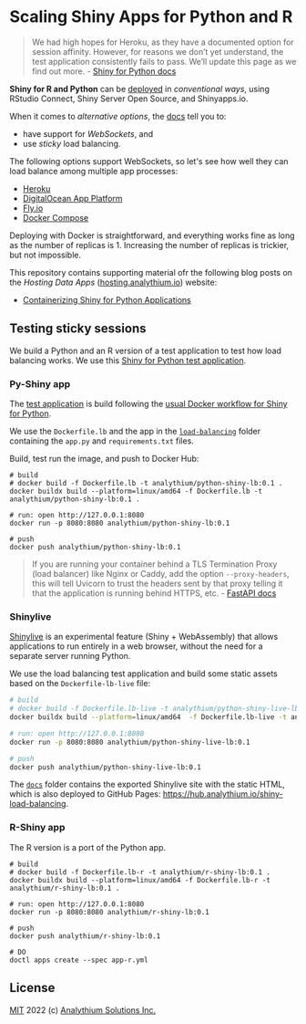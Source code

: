 # Scaling Shiny Apps for Python and R

> We had high hopes for Heroku, as they have a documented option for session affinity. However, for reasons we don’t yet understand, the test application consistently fails to pass. We’ll update this page as we find out more. - [Shiny for Python docs](https://shiny.rstudio.com/py/docs/deploy.html#heroku)

**Shiny for R and Python** can be [deployed](https://shiny.rstudio.com/py/docs/deploy.html) in _conventional ways_, using RStudio Connect, Shiny Server Open Source, and Shinyapps.io.

When it comes to _alternative options_, the [docs](https://shiny.rstudio.com/py/docs/deploy.html#other-hosting-options) tell you to:

- have support for _WebSockets_, and
- use _sticky_ load balancing.

The following options support WebSockets, so let's see how well they can load balance among multiple app processes:

- [Heroku](./01-heroku.md)
- [DigitalOcean App Platform](./02-do-app-platform.md)
- [Fly.io](./03-fly.md)
- [Docker Compose](./04-docker-compose.md)

Deploying with Docker is straightforward, and everything works fine as long as the number of replicas is 1. Increasing the number of replicas is trickier, but not impossible.

This repository contains supporting material ofr the following blog posts on the _Hosting Data Apps_ ([hosting.analythium.io](https://hosting.analythium.io/)) website:

- [Containerizing Shiny for Python Applications](https://hosting.analythium.io/)

## Testing sticky sessions

We build a Python and an R version of a test application to test how load balancing works. We use this [Shiny for Python test application](https://github.com/rstudio/py-shiny/blob/7ba8f90a44ee25f41aa8c258eceeba6807e0017a/examples/load_balance/app.py).

### Py-Shiny app

The [test application](https://github.com/rstudio/py-shiny/blob/7ba8f90a44ee25f41aa8c258eceeba6807e0017a/examples/load_balance/app.py) is build following the [usual Docker workflow for Shiny for Python](./00-py-shiny-docker.md).

We use the `Dockerfile.lb` and the app in the [`load-balancing`](load-balancing) folder containing the `app.py` and `requirements.txt` files.

Build, test run the image, and push to Docker Hub:

```shell
# build
# docker build -f Dockerfile.lb -t analythium/python-shiny-lb:0.1 .
docker buildx build --platform=linux/amd64 -f Dockerfile.lb -t analythium/python-shiny-lb:0.1 .

# run: open http://127.0.0.1:8080
docker run -p 8080:8080 analythium/python-shiny-lb:0.1

# push
docker push analythium/python-shiny-lb:0.1
```

> If you are running your container behind a TLS Termination Proxy (load balancer) like Nginx or Caddy, add the option `--proxy-headers`, this will tell Uvicorn to trust the headers sent by that proxy telling it that the application is running behind HTTPS, etc. - [FastAPI docs](https://fastapi.tiangolo.com/deployment/docker/)

### Shinylive

[Shinylive](https://shiny.rstudio.com/py/docs/shinylive.html) is an experimental feature (Shiny + WebAssembly) that allows applications to run entirely in a web browser, without the need for a separate server running Python.

We use the load balancing test application and build some static assets based on the `Dockerfile-lb-live` file:

```bash
# build
# docker build -f Dockerfile.lb-live -t analythium/python-shiny-live-lb:0.1 .
docker buildx build --platform=linux/amd64  -f Dockerfile.lb-live -t analythium/python-shiny-live-lb:0.1 .

# run: open http://127.0.0.1:8080
docker run -p 8080:8080 analythium/python-shiny-live-lb:0.1

# push
docker push analythium/python-shiny-live-lb:0.1
```

The [`docs`](docs) folder contains the exported Shinylive site with the static HTML, which is also deployed to GitHub Pages:
<https://hub.analythium.io/shiny-load-balancing>.

### R-Shiny app

The R version is a port of the Python app.

```shell
# build
# docker build -f Dockerfile.lb-r -t analythium/r-shiny-lb:0.1 .
docker buildx build --platform=linux/amd64 -f Dockerfile.lb-r -t analythium/r-shiny-lb:0.1 .

# run: open http://127.0.0.1:8080
docker run -p 8080:8080 analythium/r-shiny-lb:0.1

# push
docker push analythium/r-shiny-lb:0.1

# DO
doctl apps create --spec app-r.yml
```

## License

[MIT](LICENSE) 2022 (c) [Analythium Solutions Inc.](https://analythium.io)

